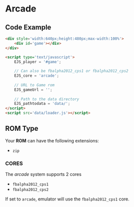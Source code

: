 # Arcade

## Code Example

```html
<div style='width:640px;height:480px;max-width:100%'>
    <div id='game'></div>
</div>

<script type='text/javascript'>
    EJS_player = '#game';
    
    // Can also be fbalpha2012_cps1 or fbalpha2012_cps2
    EJS_core = 'arcade';
    
    // URL to Game rom
    EJS_gameUrl = '';
    
    // Path to the data directory
    EJS_pathtodata = 'data/';
</script>
<script src='data/loader.js'></script>
```

## ROM Type

Your **ROM** can have the following extensions:
- `zip`

### CORES

The *arcade* system supports 2 cores
- `fbalpha2012_cps1`
- `fbalpha2012_cps2`

If set to `arcade`, emulator will use the `fbalpha2012_cps1` core.

